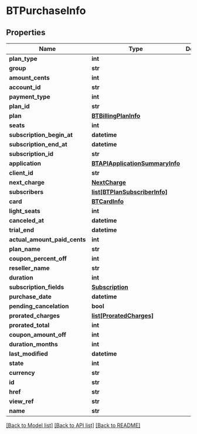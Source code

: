 # BTPurchaseInfo

## Properties
Name | Type | Description | Notes
------------ | ------------- | ------------- | -------------
**plan_type** | **int** |  | [optional] 
**group** | **str** |  | [optional] 
**amount_cents** | **int** |  | [optional] 
**account_id** | **str** |  | [optional] 
**payment_type** | **int** |  | [optional] 
**plan_id** | **str** |  | [optional] 
**plan** | [**BTBillingPlanInfo**](BTBillingPlanInfo.md) |  | [optional] 
**seats** | **int** |  | [optional] 
**subscription_begin_at** | **datetime** |  | [optional] 
**subscription_end_at** | **datetime** |  | [optional] 
**subscription_id** | **str** |  | [optional] 
**application** | [**BTAPIApplicationSummaryInfo**](BTAPIApplicationSummaryInfo.md) |  | [optional] 
**client_id** | **str** |  | [optional] 
**next_charge** | [**NextCharge**](NextCharge.md) |  | [optional] 
**subscribers** | [**list[BTPlanSubscriberInfo]**](BTPlanSubscriberInfo.md) |  | [optional] 
**card** | [**BTCardInfo**](BTCardInfo.md) |  | [optional] 
**light_seats** | **int** |  | [optional] 
**canceled_at** | **datetime** |  | [optional] 
**trial_end** | **datetime** |  | [optional] 
**actual_amount_paid_cents** | **int** |  | [optional] 
**plan_name** | **str** |  | [optional] 
**coupon_percent_off** | **int** |  | [optional] 
**reseller_name** | **str** |  | [optional] 
**duration** | **int** |  | [optional] 
**subscription_fields** | [**Subscription**](Subscription.md) |  | [optional] 
**purchase_date** | **datetime** |  | [optional] 
**pending_cancelation** | **bool** |  | [optional] 
**prorated_charges** | [**list[ProratedCharges]**](ProratedCharges.md) |  | [optional] 
**prorated_total** | **int** |  | [optional] 
**coupon_amount_off** | **int** |  | [optional] 
**duration_months** | **int** |  | [optional] 
**last_modified** | **datetime** |  | [optional] 
**state** | **int** |  | [optional] 
**currency** | **str** |  | [optional] 
**id** | **str** |  | [optional] 
**href** | **str** |  | [optional] 
**view_ref** | **str** |  | [optional] 
**name** | **str** |  | [optional] 

[[Back to Model list]](../README.md#documentation-for-models) [[Back to API list]](../README.md#documentation-for-api-endpoints) [[Back to README]](../README.md)


